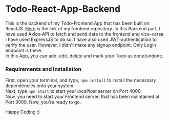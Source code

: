 # Todo-React-App-Backend

This is the backend of my Todo-Frontend App that has been built on ReactJS. [Here](https://github.com/yogendra3236/Todo-React-App) is the link of my frontend repository.
In this Backend part, I have used Axios-API to fetch and send data to the frontend and vice-versa. I have used ExpressJS to do so. I have also used JWT-authentication to verify the user. However, I didn't make any signup endpoint. Only Login endpoint is there.
<br>
In this App, you can add, edit, delete and mark your Todo as done/undone.

### Requirements and Installation

First, open your terminal, and type, `npm install` to install the necessary dependencies onto your system. <br>
Next, type `npm start` to start your *localhost* server on Port 4000. <br>
Now, you need to start your Frontend server, that has been maintained at Port 3000. Now, you're ready to go. <br>

Happy Coding :)